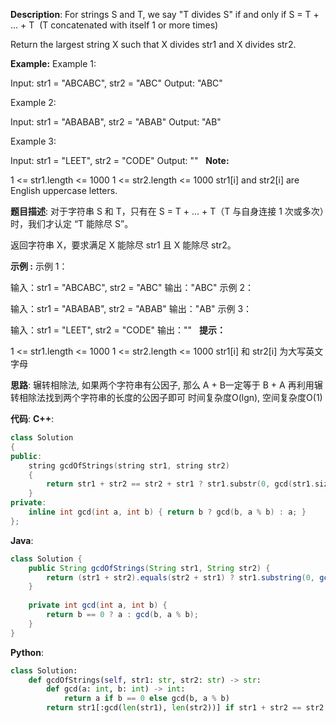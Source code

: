 __Description__:
For strings S and T, we say "T divides S" if and only if S = T + ... + T  (T concatenated with itself 1 or more times)

Return the largest string X such that X divides str1 and X divides str2.

__Example:__
Example 1:

Input: str1 = "ABCABC", str2 = "ABC"
Output: "ABC"

Example 2:

Input: str1 = "ABABAB", str2 = "ABAB"
Output: "AB"

Example 3:

Input: str1 = "LEET", str2 = "CODE"
Output: ""
 
__Note:__

1 <= str1.length <= 1000
1 <= str2.length <= 1000
str1[i] and str2[i] are English uppercase letters.

__题目描述__:
对于字符串 S 和 T，只有在 S = T + ... + T（T 与自身连接 1 次或多次）时，我们才认定 “T 能除尽 S”。

返回字符串 X，要求满足 X 能除尽 str1 且 X 能除尽 str2。

__示例 :__
示例 1：

输入：str1 = "ABCABC", str2 = "ABC"
输出："ABC"
示例 2：

输入：str1 = "ABABAB", str2 = "ABAB"
输出："AB"
示例 3：

输入：str1 = "LEET", str2 = "CODE"
输出：""
 
__提示：__

1 <= str1.length <= 1000
1 <= str2.length <= 1000
str1[i] 和 str2[i] 为大写英文字母

__思路__:
辗转相除法, 如果两个字符串有公因子, 那么 A + B一定等于 B + A
再利用辗转相除法找到两个字符串的长度的公因子即可
时间复杂度O(lgn), 空间复杂度O(1)

__代码__:
__C++__:
```C++
class Solution 
{
public:
    string gcdOfStrings(string str1, string str2) 
    {
        return str1 + str2 == str2 + str1 ? str1.substr(0, gcd(str1.size(), str2.size())) : "";
    }
private:
    inline int gcd(int a, int b) { return b ? gcd(b, a % b) : a; }
};
```

__Java__:
```Java
class Solution {
    public String gcdOfStrings(String str1, String str2) {
        return (str1 + str2).equals(str2 + str1) ? str1.substring(0, gcd(str1.length(), str2.length())) : "";
    }
    
    private int gcd(int a, int b) { 
        return b == 0 ? a : gcd(b, a % b); 
    }
}
```

__Python__:
```Python
class Solution:
    def gcdOfStrings(self, str1: str, str2: str) -> str:
        def gcd(a: int, b: int) -> int:
            return a if b == 0 else gcd(b, a % b)
        return str1[:gcd(len(str1), len(str2))] if str1 + str2 == str2 + str1 else ""
```